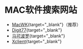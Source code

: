 # MAC软件搜索网站

- [MacWK](https://macwk.cn/){target="_blank"}（推荐）
- [Digit77](https://www.digit77.com/){target="_blank"}
- [马可波罗](https://www.macbl.com/){target="_blank"}
- [Xclient](https://xclient.info/){target="_blank"}
